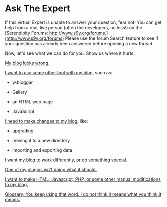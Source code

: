 Ask The Expert
==============

If this virtual Expert is unable to answer your question, fear not! You can get help from a real, live person (often the developers, no less!) on the [Serendipity Forums: http://www.s9y.org/forums.](http://www.s9y.org/forums) Please use the forum Search feature to see if your question has already been answered before opening a new thread.

Now, let's see what we can do for you. Show us where it hurts.

[My blog looks wrong.](/150.html)

[I want to use some other tool with my blog](/159.html), such as:

- w.bloggar

- Gallery

- an HTML web page

- JavaScript

[I need to make changes to my blog](/197.html), like:

- upgrading

- moving it to a new directory

- importing and exporting data

[I want my blog to work differently, or do something special.](/163.html)

[One of my plugins isn't doing what it should.](/165.html)

[I want to make HTML, Javascript, PHP, or some other manual modifications to my blog.](/172.html)

[Glossary: You keep using that word. I do not think it means what you think it means.](/215.html)